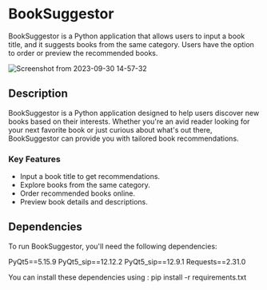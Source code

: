 # BookSuggestor

BookSuggestor is a Python application that allows users to input a book title, and it suggests books from the same category. Users have the option to order or preview the recommended books.

![Screenshot from 2023-09-30 14-57-32](https://github.com/Charlieissa/BookSuggestor/assets/59963704/1082abc2-57ef-4356-a72b-26faf8131dd0)


## Description

BookSuggestor is a Python application designed to help users discover new books based on their interests. Whether you're an avid reader looking for your next favorite book or just curious about what's out there, BookSuggestor can provide you with tailored book recommendations.

### Key Features

- Input a book title to get recommendations.
- Explore books from the same category.
- Order recommended books online.
- Preview book details and descriptions.

## Dependencies

To run BookSuggestor, you'll need the following dependencies:

PyQt5==5.15.9
PyQt5_sip==12.12.2
PyQt5_sip==12.9.1
Requests==2.31.0


You can install these dependencies using :
pip install -r requirements.txt

